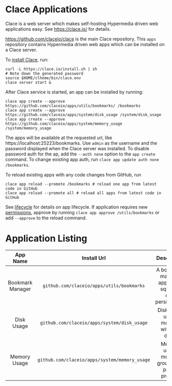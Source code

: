 # Clace Applications

Clace is a web server which makes self-hosting Hypermedia driven web applications easy. See https://clace.io/ for details.

https://github.com/claceio/clace is the main Clace repository. This `apps` repository contains Hypermedia driven web apps which can be installed on a Clace server.

To [install Clace](https://clace.io/docs/installation/), run:

```
curl -L https://clace.io/install.sh | sh
# Note down the generated password
source $HOME/clhome/bin/clace.env
clace server start &
```

After Clace service is started, an app can be installed by running:

```
clace app create --approve https://github.com/claceio/apps/utils/bookmarks/ /bookmarks
clace app create --approve https://github.com/claceio/apps/system/disk_usage /system/disk_usage
clace app create --approve https://github.com/claceio/apps/system/memory_usage /system/memory_usage
```

The apps will be available at the requested url, like https://localhost:25223/bookmarks. Use `admin` as the username and the password displayed when the Clace server was installed. To disable password auth for the ap, add the `--auth none` option to the `app create` command. To change existing app auth, run `clace app update auth none /bookmarks`.

To reload existing apps with any code changes from GitHub, run

```
clace app reload --promote /bookmarks # reload one app from latest code in GitHub
clace app reload --promote all # reload all apps from latest code in GitHub
```

See [lifecycle](https://clace.io/docs/applications/lifecycle/) for details on app lifecycle. If application requires new [permissions](https://clace.io/docs/applications/appsecurity/), approve by running `clace app approve /utils/bookmarks` or add `--approve` to the reload command.

# Application Listing

|     App Name     |                  Install Url                  |                        Description                         |             System Requirements             | Demo                                  |
| :--------------: | :-------------------------------------------: | :--------------------------------------------------------: | :-----------------------------------------: | :------------------------------------ |
| Bookmark Manager |   `github.com/claceio/apps/utils/bookmarks`   | A bookmark manager app, using sqlite for data persistenace |                All platforms                | https://utils.demo.clace.io/bookmarks |
|    Disk Usage    |  `github.com/claceio/apps/system/disk_usage`  |         Disk space usage monitor, with drill down          |                All platforms                | https://du.demo.clace.io/             |
|   Memory Usage   | `github.com/claceio/apps/system/memory_usage` |      Memory usage monitor, grouped by parent process       | Linux, OSX, Windows with WSL. Uses `ps` cli | https://memory.demo.clace.io/         |
